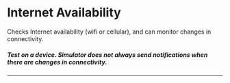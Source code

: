 # Internet Availability
Checks Internet availability (wifi or cellular), and can monitor changes in connectivity.

##### *Test on a device. Simulator does not always send notifications when there are changes in connectivity.*

***
